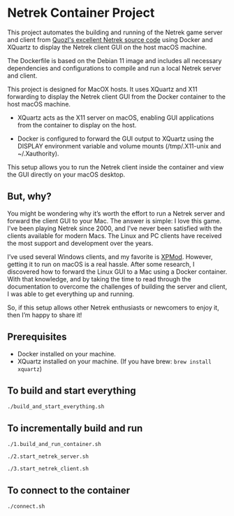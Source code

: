 # Netrek Container Project

This project automates the building and running of the Netrek game server and client from [Quozl's excellent Netrek source code](https://github.com/quozl/netrek) using Docker and XQuartz to display the Netrek client GUI on the host macOS machine.

The Dockerfile is based on the Debian 11 image and includes all necessary dependencies and configurations to compile and run a local Netrek server and client.

This project is designed for MacOX hosts. It uses XQuartz and X11 forwarding to display the Netrek client GUI from the Docker container to the host macOS machine.

* XQuartz acts as the X11 server on macOS, enabling GUI applications from the container to display on the host.

* Docker is configured to forward the GUI output to XQuartz using the DISPLAY environment variable and volume mounts (/tmp/.X11-unix and ~/.Xauthority).

This setup allows you to run the Netrek client inside the container and view the GUI directly on your macOS desktop.

## But, why?

You might be wondering why it’s worth the effort to run a Netrek server and forward the client GUI to your Mac. The answer is simple: I love this game. I’ve been playing Netrek since 2000, and I’ve never been satisfied with the clients available for modern Macs. The Linux and PC clients have received the most support and development over the years.

I’ve used several Windows clients, and my favorite is [XPMod](https://www.netrek.org/downloads/clients/#xpmod). However, getting it to run on macOS is a real hassle. After some research, I discovered how to forward the Linux GUI to a Mac using a Docker container. With that knowledge, and by taking the time to read through the documentation to overcome the challenges of building the server and client, I was able to get everything up and running.

So, if this setup allows other Netrek enthusiasts or newcomers to enjoy it, then I’m happy to share it!

## Prerequisites

* Docker installed on your machine.
* XQuartz installed on your machine. (If you have brew: ```brew install xquartz```)

## To build and start everything

```
./build_and_start_everything.sh
```

## To incrementally build and run

```
./1.build_and_run_container.sh

./2.start_netrek_server.sh

./3.start_netrek_client.sh
```
## To connect to the container

```
./connect.sh
```




